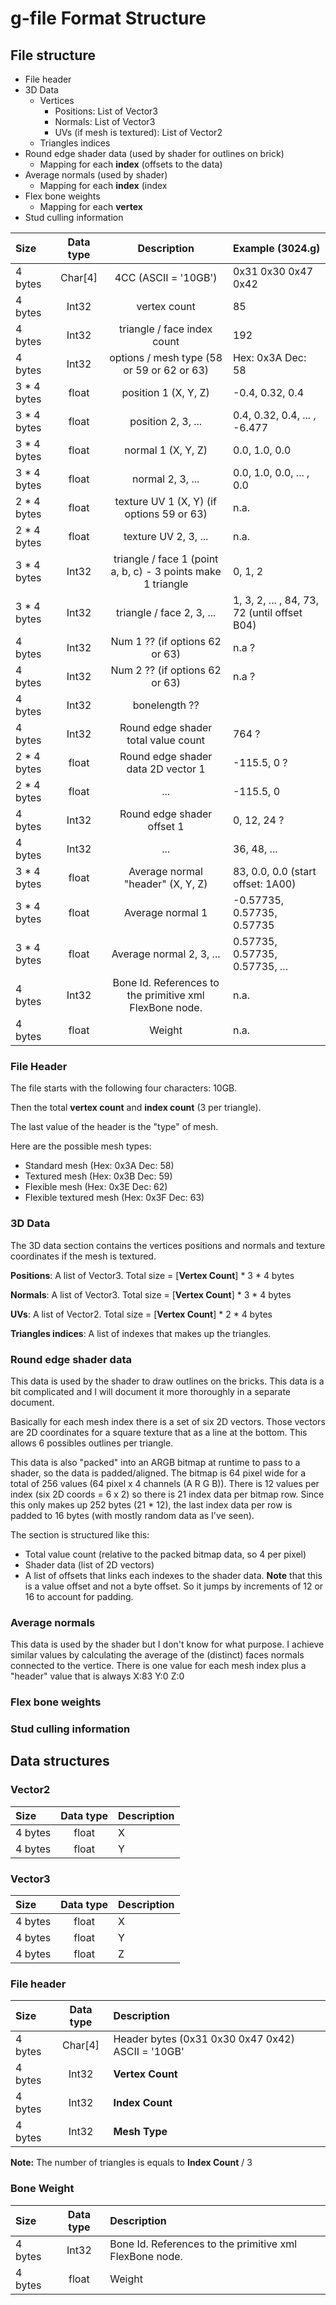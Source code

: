 # g-file Format Structure
## File structure
* File header
* 3D Data
  * Vertices
    * Positions: List of Vector3
    * Normals: List of Vector3
    * UVs (if mesh is textured): List of Vector2
  * Triangles indices
* Round edge shader data (used by shader for outlines on brick)
  * Mapping for each **index** (offsets to the data)
* Average normals (used by shader)
  * Mapping for each **index** (index
* Flex bone weights
  * Mapping for each **vertex**
* Stud culling information


Size | Data type | Description | Example (3024.g)
:------- | :---: | :---: | :--- 
 4 bytes     | Char[4] | 4CC (ASCII = '10GB') | 0x31 0x30 0x47 0x42
 4 bytes     | Int32   | vertex count | 85 
 4 bytes     | Int32   | triangle / face index count | 192
 4 bytes     | Int32   | options / mesh type (58 or 59 or 62 or 63) | Hex: 0x3A Dec: 58
 3 * 4 bytes | float   | position 1 (X, Y, Z) | -0.4,  0.32, 0.4
 3 * 4 bytes | float   | position 2, 3,  ... | 0.4, 0.32, 0.4, ... , -6.477
 3 * 4 bytes | float   | normal 1 (X, Y, Z) | 0.0, 1.0, 0.0
 3 * 4 bytes | float   | normal 2, 3, ... |  0.0, 1.0, 0.0, ... , 0.0
 2 * 4 bytes | float   | texture UV 1 (X, Y) (if options 59 or 63) | n.a.
 2 * 4 bytes | float   | texture UV 2, 3, ... | n.a.
 3 * 4 bytes | Int32   | triangle / face 1 (point a, b, c) - 3 points make 1 triangle | 0, 1, 2
 3 * 4 bytes | Int32   | triangle / face 2,  3, ... | 1, 3, 2, ... , 84, 73, 72 (until offset B04)
 4 bytes     | Int32   | Num 1 ?? (if options 62 or 63) | n.a ?
 4 bytes     | Int32   | Num 2 ?? (if options 62 or 63) | n.a ?
 4 bytes     | Int32   | bonelength ??
 4 bytes     | Int32   | Round edge shader total value count | 764 ?
 2 * 4 bytes | float   | Round edge shader data 2D vector 1 | -115.5, 0 ?
 2 * 4 bytes | float   | ... | -115.5, 0
 4 bytes     | Int32   | Round edge shader offset 1 | 0, 12, 24 ?
 4 bytes     | Int32   | ... | 36, 48, ...
 3 * 4 bytes | float   | Average normal "header" (X, Y, Z) | 83, 0.0, 0.0 (start offset: 1A00)
 3 * 4 bytes | float   | Average normal 1 | -0.57735, 0.57735, 0.57735
 3 * 4 bytes | float   | Average normal 2, 3, ... | 0.57735, 0.57735, 0.57735, ... 
 4 bytes     | Int32   | Bone Id. References to the primitive xml FlexBone node. | n.a.
 4 bytes     | float   | Weight | n.a.
 
### File Header
The file starts with the following four characters: 10GB.

Then the total **vertex count** and **index count** (3 per triangle).

The last value of the header is the "type" of mesh.

Here are the possible mesh types:
* Standard mesh (Hex: 0x3A Dec: 58)
* Textured mesh (Hex: 0x3B Dec: 59)
* Flexible mesh (Hex: 0x3E Dec: 62)
* Flexible textured mesh (Hex: 0x3F Dec: 63)

### 3D Data
The 3D data section contains the vertices positions and normals and texture coordinates if the mesh is textured.

**Positions**: A list of Vector3. Total size = [**Vertex Count**] \* 3 \* 4 bytes

**Normals**: A list of Vector3. Total size = [**Vertex Count**] \* 3 \* 4 bytes

**UVs**: A list of Vector2. Total size = [**Vertex Count**] \* 2 \* 4 bytes

**Triangles indices**: A list of indexes that makes up the triangles.

### Round edge shader data
This data is used by the shader to draw outlines on the bricks.
This data is a bit complicated and I will document it more thoroughly in a separate document.

Basically for each mesh index there is a set of six 2D vectors.
Those vectors are 2D coordinates for a square texture that as a line at the bottom.
This allows 6 possibles outlines per triangle. 

This data is also "packed" into an ARGB bitmap at runtime to pass to a shader, so the data is padded/aligned.
The bitmap is 64 pixel wide for a total of 256 values (64 pixel x 4 channels (A R G B)).
There is 12 values per index (six 2D coords = 6 x 2) so there is 21 index data per bitmap row.
Since this only makes up 252 bytes (21 * 12), the last index data per row is padded to 16 bytes (with mostly random data as I've seen).

The section is structured like this:
* Total value count (relative to the packed bitmap data, so 4 per pixel)
* Shader data (list of 2D vectors)
* A list of offsets that links each indexes to the shader data. 
**Note** that this is a value offset and not a byte offset. 
So it jumps by increments of 12 or 16 to account for padding.

### Average normals
This data is used by the shader but I don't know for what purpose.
I achieve similar values by calculating the average of the (distinct) faces normals connected to the vertice.
There is one value for each mesh index plus a "header" value that is always X:83 Y:0 Z:0

### Flex bone weights


### Stud culling information


## Data structures
### Vector2
Size | Data type | Description 
:------- | :---: | :--- 
 4 bytes | float | X
 4 bytes | float | Y
 
### Vector3
Size | Data type | Description 
:------- | :---: | :--- 
 4 bytes | float | X
 4 bytes | float | Y
 4 bytes | float | Z
 
### File header
Size | Data type | Description 
:------- | :---: | :--- 
 4 bytes | Char[4] | Header bytes (0x31 0x30 0x47 0x42) ASCII = '10GB'
 4 bytes | Int32 | **Vertex Count**
 4 bytes | Int32 | **Index Count**
 4 bytes | Int32 | **Mesh Type**
 
**Note:** The number of triangles is equals to **Index Count** / 3
 
### Bone Weight
Size | Data type | Description 
:------- | :---: | :--- 
 4 bytes | Int32 | Bone Id. References to the primitive xml FlexBone node.
 4 bytes | float | Weight
 

